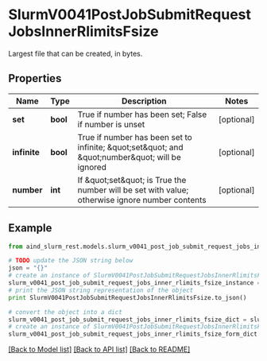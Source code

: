# SlurmV0041PostJobSubmitRequestJobsInnerRlimitsFsize

Largest file that can be created, in bytes.

## Properties

Name | Type | Description | Notes
------------ | ------------- | ------------- | -------------
**set** | **bool** | True if number has been set; False if number is unset | [optional] 
**infinite** | **bool** | True if number has been set to infinite; \&quot;set\&quot; and \&quot;number\&quot; will be ignored | [optional] 
**number** | **int** | If \&quot;set\&quot; is True the number will be set with value; otherwise ignore number contents | [optional] 

## Example

```python
from aind_slurm_rest.models.slurm_v0041_post_job_submit_request_jobs_inner_rlimits_fsize import SlurmV0041PostJobSubmitRequestJobsInnerRlimitsFsize

# TODO update the JSON string below
json = "{}"
# create an instance of SlurmV0041PostJobSubmitRequestJobsInnerRlimitsFsize from a JSON string
slurm_v0041_post_job_submit_request_jobs_inner_rlimits_fsize_instance = SlurmV0041PostJobSubmitRequestJobsInnerRlimitsFsize.from_json(json)
# print the JSON string representation of the object
print SlurmV0041PostJobSubmitRequestJobsInnerRlimitsFsize.to_json()

# convert the object into a dict
slurm_v0041_post_job_submit_request_jobs_inner_rlimits_fsize_dict = slurm_v0041_post_job_submit_request_jobs_inner_rlimits_fsize_instance.to_dict()
# create an instance of SlurmV0041PostJobSubmitRequestJobsInnerRlimitsFsize from a dict
slurm_v0041_post_job_submit_request_jobs_inner_rlimits_fsize_form_dict = slurm_v0041_post_job_submit_request_jobs_inner_rlimits_fsize.from_dict(slurm_v0041_post_job_submit_request_jobs_inner_rlimits_fsize_dict)
```
[[Back to Model list]](../README.md#documentation-for-models) [[Back to API list]](../README.md#documentation-for-api-endpoints) [[Back to README]](../README.md)



